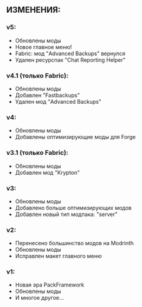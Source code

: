 ## ИЗМЕНЕНИЯ:

### v5:

- Обновлены моды
- Новое главное меню!
- Fabric: мод "Advanced Backups" вернулся
- Удален ресурспак "Chat Reporting Helper"


### v4.1 (только Fabric):

- Обновлены моды
- Добавлен "Fastbackups"
- Удален мод "Advanced Backups"

### v4:

- Обновлены моды
- Добавлены оптимизирующие моды для Forge

### v3.1 (только Fabric):

- Обновлены моды
- Добавлен мод "Krypton"

### v3:

- Обновлены моды
- Добавлено больше оптимизирующих модов
- Добавлен новый тип модпака: "server"

### v2:

- Перенесено большинство модов на Modrinth
- Обновлены моды
- Исправлен макет главного меню

### v1:

- Новая эра PackFramework
- Обновлены моды
- И многое другое...